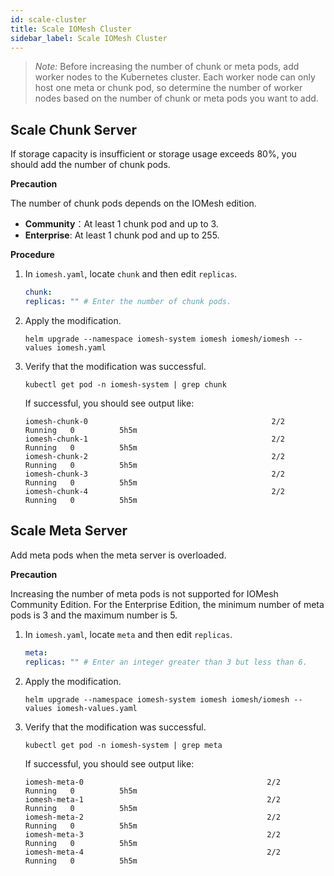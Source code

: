 ```yaml
---
id: scale-cluster
title: Scale IOMesh Cluster
sidebar_label: Scale IOMesh Cluster
---
```


> _Note:_
>  Before increasing the number of chunk or meta pods, add worker nodes to the Kubernetes cluster. Each worker node can only host one meta or chunk pod, so determine the number of worker nodes based on the number of chunk or meta pods you want to add.

## Scale Chunk Server

If storage capacity is insufficient or storage usage exceeds 80%, you should add the number of chunk pods. 

**Precaution**

The number of chunk pods depends on the IOMesh edition.
- **Community**：At least 1 chunk pod and up to 3.
- **Enterprise**: At least 1 chunk pod and up to 255.

**Procedure**

1. In `iomesh.yaml`, locate `chunk` and then edit `replicas`. 

    ```yaml
    chunk:
    replicas: "" # Enter the number of chunk pods. 
    ```
2. Apply the modification.
    
    ```shell
    helm upgrade --namespace iomesh-system iomesh iomesh/iomesh --values iomesh.yaml
    ```
3. Verify that the modification was successful.
    
    ```shell
    kubectl get pod -n iomesh-system | grep chunk
    ```   
   
   If successful, you should see output like:
    ```output
    iomesh-chunk-0                                         2/2     Running   0          5h5m
    iomesh-chunk-1                                         2/2     Running   0          5h5m
    iomesh-chunk-2                                         2/2     Running   0          5h5m
    iomesh-chunk-3                                         2/2     Running   0          5h5m
    iomesh-chunk-4                                         2/2     Running   0          5h5m
    ```

## Scale Meta Server

Add meta pods when the meta server is overloaded. 

**Precaution**

Increasing the number of meta pods is not supported for IOMesh Community Edition. For the Enterprise Edition, the minimum number of meta pods is 3 and the maximum number is 5.

1. In `iomesh.yaml`, locate `meta` and then edit `replicas`. 

    ```yaml
    meta:
    replicas: "" # Enter an integer greater than 3 but less than 6. 
    ```
2. Apply the modification.
    ```shell
    helm upgrade --namespace iomesh-system iomesh iomesh/iomesh --values iomesh-values.yaml
    ```
3. Verify that the modification was successful.

    ```shell
    kubectl get pod -n iomesh-system | grep meta
    ```

    If successful, you should see output like:
    ```output
    iomesh-meta-0                                         2/2     Running   0          5h5m
    iomesh-meta-1                                         2/2     Running   0          5h5m
    iomesh-meta-2                                         2/2     Running   0          5h5m
    iomesh-meta-3                                         2/2     Running   0          5h5m
    iomesh-meta-4                                         2/2     Running   0          5h5m
    ```
